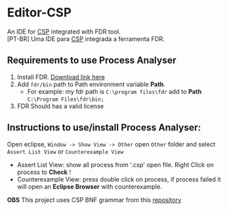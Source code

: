 # Editor-CSP
An IDE for [CSP](https://en.wikipedia.org/wiki/Communicating_sequential_processes) integrated with FDR tool.  
[PT-BR] Uma IDE para [CSP](https://pt.wikipedia.org/wiki/CSP) integrada a ferramenta FDR.

## Requirements to use Process Analyser
1. Install FDR. [Download link here](https://www.cs.ox.ac.uk/projects/fdr/)
2. Add `fdr/bin` path to Path environment variable __Path__.  
   * For example: my fdr path is `C:\program files\fdr` add to __Path__ `C:\Program Files\fdr\bin;`
3. FDR Should has a valid license

## Instructions to use/install Process Analyser:
Open eclipse, `Window -> Show View -> Other` open `Other` folder and select `Assert List View` or `Counterexample View`  
- Assert List View: show all process from '.csp' open file. Right Click on process to __Check__ !  
- Counterexample View: press double click on process, if process failed it will open an __Eclipse Browser__ with counterexample.  

**OBS** This project uses CSP BNF grammar from this [repository](https://github.com/igorbrasileiro/csp-grammar)